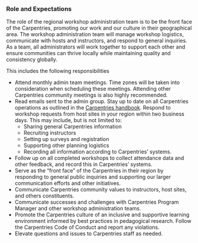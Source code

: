 ### Role and Expectations

The role of the regional workshop administration team is to be the front face of the Carpentries, promoting our work and our culture in their geographical area.  The workshop administration team will manage workshop logistics, communicate with hosts and instructors, and respond to general inquiries.  As a team, all administrators will work together to support each other and ensure communities can thrive locally while maintaining quality and consistency globally.


This includes the following responsibilities

* Attend monthly admin team meetings.  Time zones will be taken into consideration when scheduling these meetings.  Attending other Carpentries community meetings is also highly recommended.
* Read emails sent to the admin group.
Stay up to date on all Carpentries operations as outlined in the [Carpentries handbook](https://docs.carpentries.org/index.html).
Respond to workshop requests from host sites in your region within two business days. This may include, but is not limited to:
  * Sharing general Carpentries information
  * Recruiting instructors
  * Setting up surveys and registration
  * Supporting other planning logistics
  * Recording all information according to Carpentries’ systems.
* Follow up on all completed workshops to collect attendance data and other feedback, and record this in Carpentries’ systems.
* Serve as the “front face” of the Carpentries in their region by responding to general public inquiries and supporting our larger communication efforts and other initiatives.
* Communicate Carpentries community values to instructors, host sites, and others constituents. 
* Communicate successes and challenges with Carpentries Program Manager and other workshop administration teams.
* Promote the Carpentries culture of an inclusive and supportive learning environment informed by best practices in pedagogical research. Follow the Carpentries Code of Conduct and report any violations.
* Elevate questions and issues to Carpentries staff as needed.




